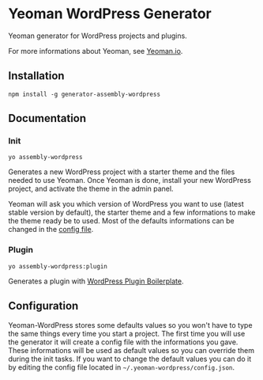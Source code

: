 # Yeoman WordPress Generator

Yeoman generator for WordPress projects and plugins.

For more informations about Yeoman, see [Yeoman.io](http://yeoman.io/).

## Installation

    npm install -g generator-assembly-wordpress

## Documentation

### Init

    yo assembly-wordpress

Generates a new WordPress project with a starter theme and the files needed to use Yeoman. Once Yeoman is done, install your new WordPress project, and activate the theme in the admin panel.

Yeoman will ask you which version of WordPress you want to use (latest stable version by default), the starter theme and a few informations to make the theme ready be to used. Most of the defaults informations can be changed in the [config file](#configuration).

### Plugin

    yo assembly-wordpress:plugin

Generates a plugin with [WordPress Plugin Boilerplate](https://github.com/tommcfarlin/WordPress-Plugin-Boilerplate).

## Configuration

Yeoman-WordPress stores some defaults values so you won't have to type the same things every time you start a project. The first time you will use the generator it will create a config file with the informations you gave. These informations will be used as default values so you can override them during the init tasks. If you want to change the default values you can do it by editing the config file located in `~/.yeoman-wordpress/config.json`.
